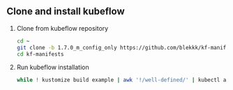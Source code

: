 ## Clone and install kubeflow

1. Clone from kubeflow repository

    ```bash
    cd ~
    git clone -b 1.7.0_m_config_only https://github.com/blekkk/kf-manifests.git
    cd kf-manifests
    ```

2. Run kubeflow installation

    ```bash
    while ! kustomize build example | awk '!/well-defined/' | kubectl apply -f -; do echo "Retrying to apply resources"; sleep 10; done
    ```
